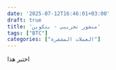 ```yaml
---
date: '2025-07-12T16:46:01+03:00'
draft: true
title: 'منشور تجريبي - بتكوين'
tags: ["BTC"]
categories: ["العملات المشفرة"]
---
```


اختبر هذا